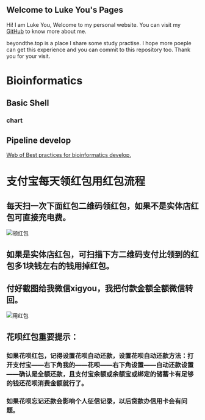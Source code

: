 ## Welcome to Luke You's Pages

Hi! I am Luke You, Welcome to my personal website. You can visit my [GitHub](https://github.com/xigyou) to know more about me.

beyondthe.top is a place I share some study practise. I hope more poeple can get this experience and you can commit to this repository too. Thank you for your visit.


# Bioinformatics
## Basic Shell
### chart

## Pipeline develop
[Web of Best practices for bioinformatics develop.](https://beyondthe.top/bioinfo-dev/)


# 支付宝每天领红包用红包流程
## 每天扫一次下面红包二维码领红包，如果不是实体店红包可直接充电费。
![领红包](http://图片网址)


## 如果是实体店红包，可扫描下方二维码支付比领到的红包多1块钱左右的钱用掉红包。
## 付好截图给我微信xigyou，我把付款金额全额微信转回。 
![用红包](http://图片网址)

## 花呗红包重要提示：
### 如果花呗红包，记得设置花呗自动还款，设置花呗自动还款方法：打开支付宝——右下角我的——花呗——右下角设置——自动还款设置——确认是全额还款，且支付宝余额或余额宝或绑定的储蓄卡有足够的钱还花呗消费金额就行了。

### 如果花呗忘记还款会影响个人征信记录，以后贷款办信用卡会有问题。

